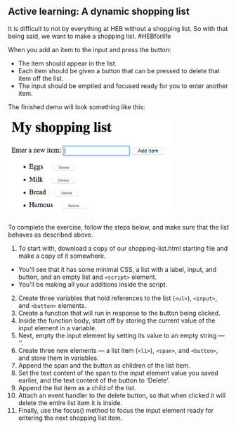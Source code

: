 ## Active learning: A dynamic shopping list

It is difficult to not by everything at HEB without a shopping list. So with that being said, we want to make a shopping list. #HEBforlife


When you add an item to the input and press the button:

- The item should appear in the list.
- Each item should be given a button that can be pressed to delete that item off the list.
- The input should be emptied and focused ready for you to enter another item.

The finished demo will look something like this:

![Shopping animal](./shopping-list.png)


To complete the exercise, follow the steps below, and make sure that the list behaves as described above.

1. To start with, download a copy of our shopping-list.html starting file and make a copy of it somewhere. 
 - You'll see that it has some minimal CSS, a list with a label, input, and button, and an empty list and `<script>` element. 
 - You'll be making all your additions inside the script.
2. Create three variables that hold references to the list (`<ul>`), `<input>`, and `<button>` elements.
3. Create a function that will run in response to the button being clicked.
4. Inside the function body, start off by storing the current value of the input element in a variable.
5. Next, empty the input element by setting its value to an empty string — ''.
6. Create three new elements — a list item (`<li>`), `<span>`, and `<button>`, and store them in variables.
7. Append the span and the button as children of the list item.
8. Set the text content of the span to the input element value you saved earlier, and the text content of the button to 'Delete'.
9. Append the list item as a child of the list.
10. Attach an event handler to the delete button, so that when clicked it will delete the entire list item it is inside.
11. Finally, use the focus() method to focus the input element ready for entering the next shopping list item.
